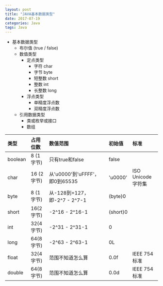 ```yaml
---
layout: post
title: "JAVA基本数据类型"
date: 2017-07-19
categories: Java
tags: Java
---
```




 * 基本数据类型
    * 布尔值 (true / false)
    * 数值类型
      * 定点类型
          * 字符 char
          * 字节 byte
          * 短整数 short
          * 整数 int
          * 长整数 long
      * 浮点类型
          * 单精度浮点数
          * 双精度浮点数
    * 引用数据类型
        * 类或枚举或接口
        * 数组


|类型|占用位数|数值范围|初始值|标准|
|:----    |:---|:----- |:----- |:----- |
| boolean	| 8 (1字节)	| 只有true和false| false |  |
| char | 16 (2字节) | 从'u0000'到'uFFFF'，即0到65535 | 'u0000' | ISO Unicode字符集 |
| byte | 8 (1字节) | 从-128到+127，即-2^7 - 2^7-1 | (byte)0 | |
| short | 16(2字节) | -2^16 - 2^16-1 | (short)0 | |
| int | 32(4字节) | -2^31 - 2^31-1 | 0 | |
| long | 64(8字节) | -2^63 - 2^63-1 | 0L | |
| float | 32(4字节) | 范围不知道怎么算 | 0.0f | IEEE 754标准 |
| double | 64(8字节) | 范围不知道怎么算 | 0.0d | IEEE 754标准 |
